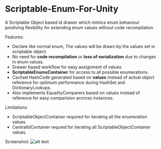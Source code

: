 # Scriptable-Enum-For-Unity
A Scriptable Object based id drawer which mimics enum behaviour prodiving flexibility for extending enum values without code recompilation.

Features:
 - Declare like normal enum, The values will be drawn by the values set in scriptable object.
 - No need for **code recompilation** or **loss of serialization** due to changes in enum values.
 - Drawer based workflow for easy assignment of values.
 - **ScriptableEnumsContainer** for access to all possible enumerations.
 - Cached HashCode generated based on **values** instead of actual object reference for optimum performance during HashSet and DictionaryLookups.
 - Also implements EquailtyComparers based on values instead of reference for easy comparision accross instances.

Limitations:
 - ScriptableObjectContainer required for iterating all the enumeration values.
 - CentralIdContainer requied for iterating all ScriptableObjectContainer values.

Screenshot:
![alt text]( https://i.ibb.co/stCqYLw/Scriptable-Enum.png )
